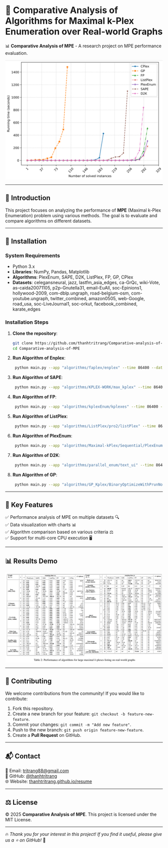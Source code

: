 # 🚀 Comparative Analysis of Algorithms for Maximal k-Plex Enumeration over Real-world Graphs

📊 **Comparative Analysis of MPE** - A research project on MPE performance evaluation.

![Demo](https://github.com/thanhtritrang/Comparative-analysis-of-MPE/blob/main/images/chart.png)

---

## 📌 Introduction

This project focuses on analyzing the performance of **MPE** (Maximal k-Plex Enumeration) problem using various methods. The goal is to evaluate and compare algorithms on different datasets.

---

## 🔧 Installation

### System Requirements
- Python 3.x
- **Libraries**: NumPy, Pandas, Matplotlib
- **Algorithms**: PlexEnum, SAPE, D2K, ListPlex, FP, GP, CPlex
- **Datasets**: celegansneural, jazz, lastfm_asia_edges, ca-GrQc, wiki-Vote, as-caida20071105, p2p-Gnutella31, email-EuAll, soc-Epinions1, hollywood-2009, com-dblp.ungraph, road-belgium-osm, com-youtube.ungraph, twitter_combined, amazon0505, web-Google, road_usa, soc-LiveJournal1, soc-orkut, facebook_combined, karate_edges

### Installation Steps
1. **Clone the repository**:
   ```bash
   git clone https://github.com/thanhtritrang/Comparative-analysis-of-MPE.git
   cd Comparative-analysis-of-MPE
   ```
2. **Run Algorithm of Enplex**:
   ```bash
    python main.py --app "algorithms/faplex/enplex" --time 86400 --data_path "datasets/bin/" --k "2 3 4 5" --q "10 20 30 50 100"
   ```
3. **Run Algorithm of SAPE**:
   ```bash
    python main.py --app "algorithms/KPLEX-WORK/max_kplex" --time 86400 --data_path "datasets/txt/" --k "2 3 4 5" --q "10 20 30 50 100"
   ```
4. **Run Algorithm of FP**:
   ```bash
    python main.py --app "algorithms/kplexEnum/kplexes" --time 86400 --data_path "datasets/txt/" --k "2 3 4 5" --q "10 20 30 50 100"
   ```
5. **Run Algorithm of ListPlex**:
   ```bash
    python main.py --app "algorithms/ListPlex/pro2/listPlex" --time 86400 --data_path "datasets/txt/" --k "2 3 4 5" --q "10 20 30 50 100"
   ```
6. **Run Algorithm of PlexEnum**:
   ```bash
    python main.py --app "algorithms/Maximal-kPlex/Sequential/PlexEnum" --time 86400 --data_path "datasets/txt/" --k "2 3 4 5" --q "10 20 30 50 100"
   ```
7. **Run Algorithm of D2K**:
   ```bash
    python main.py --app "algorithms/parallel_enum/text_ui" --time 86400 --data_path "datasets/txt/" --k "2 3 4 5" --q "10 20 30 50 100"
   ```
8. **Run Algorithm of GP**:
   ```bash
    python main.py --app "algorithms/GP_Kplex/BinaryOptimizeWithPrunNot" --time 86400 --data_path "datasets/txt/" --k "2 3 4 5" --q "10 20 30 50 100"
   ```
---
## 🌟 Key Features

✅ Performance analysis of MPE on multiple datasets 🔍  
✅ Data visualization with charts 📊  
✅ Algorithm comparison based on various criteria ⚖️  
✅ Support for multi-core CPU execution 🖥️  

---

## 📊 Results Demo

![Demo](https://github.com/thanhtritrang/Comparative-analysis-of-MPE/blob/main/images/result.png)

---

## 🤝 Contributing

We welcome contributions from the community! If you would like to contribute:
1. Fork this repository.
2. Create a new branch for your feature: `git checkout -b feature-new-feature`.
3. Commit your changes: `git commit -m "Add new feature"`.
4. Push to the new branch: `git push origin feature-new-feature`.
5. Create a **Pull Request** on GitHub.

---

## 📬 Contact

📧 Email: [tritrang88@gmail.com](mailto:tritrang88@gmail.com)  
📌 GitHub: [@thanhtritrang](https://github.com/thanhtritrang)  
🌐 Website: [thanhtritrang.github.io/resume](https://https://thanhtritrang.github.io/resume)  

---

## ⚖️ License

© 2025 **Comparative Analysis of MPE**. This project is licensed under the MIT License.

---

🔥 _Thank you for your interest in this project! If you find it useful, please give us a ⭐ on GitHub!_ 🚀
